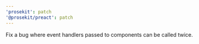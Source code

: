```yaml
---
'prosekit': patch
'@prosekit/preact': patch
---
```


Fix a bug where event handlers passed to components can be called twice.
